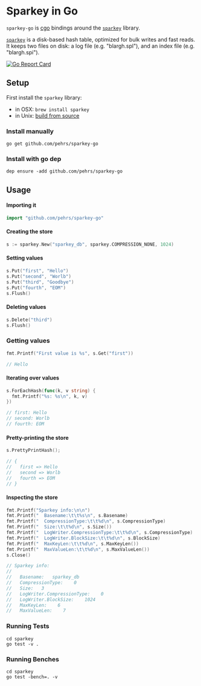 # Sparkey in Go

`sparkey-go` is [cgo](https://golang.org/cmd/cgo/) bindings around the [`sparkey`](https://github.com/spotify/sparkey) library.

[`sparkey`](https://github.com/spotify/sparkey) is a disk-based hash table, optimized for bulk writes and fast reads. It keeps two files on disk: a log file (e.g. "blargh.spl"), and an index file (e.g. "blargh.spi").

[![Go Report Card](https://goreportcard.com/badge/github.com/pehrs/sparkey-go)](https://goreportcard.com/report/github.com/pehrs/sparkey-go)

## Setup

First install the `sparkey` library:

* in OSX: `brew install sparkey`
* in Unix: [build from source](https://github.com/spotify/sparkey#building)


### Install manually

`go get github.com/pehrs/sparkey-go`

### Install with go dep

`dep ensure -add github.com/pehrs/sparkey-go`

## Usage

#### Importing it

``` go
import "github.com/pehrs/sparkey-go"
```

#### Creating the store

``` go
s := sparkey.New("sparkey_db", sparkey.COMPRESSION_NONE, 1024)
```

#### Setting values

``` go
s.Put("first", "Hello")
s.Put("second", "Worlb")
s.Put("third", "Goodbye")
s.Put("fourth", "EOM")
s.Flush()
```

#### Deleting values

``` go
s.Delete("third")
s.Flush()
```

### Getting values

``` go
fmt.Printf("First value is %s", s.Get("first"))

// Hello
```

#### Iterating over values

``` go
s.ForEachHash(func(k, v string) {
  fmt.Printf("%s: %s\n", k, v)
})

// first: Hello
// second: Worlb
// fourth: EOM
```

#### Pretty-printing the store

``` go
s.PrettyPrintHash();

// {
//   first => Hello
//   second => Worlb
//   fourth => EOM
// }
```

#### Inspecting the store

``` go
fmt.Printf("Sparkey info:\n\n")
fmt.Printf("  Basename:\t\t%s\n", s.Basename)
fmt.Printf("  CompressionType:\t\t%d\n", s.CompressionType)
fmt.Printf("  Size:\t\t%d\n", s.Size())
fmt.Printf("  LogWriter.CompressionType:\t\t%d\n", s.CompressionType)
fmt.Printf("  LogWriter.BlockSize:\t\t%d\n", s.BlockSize)
fmt.Printf("  MaxKeyLen:\t\t%d\n", s.MaxKeyLen())
fmt.Printf("  MaxValueLen:\t\t%d\n", s.MaxValueLen())
s.Close()

// Sparkey info:
//
//   Basename:   sparkey_db
//   CompressionType:    0
//   Size:   3
//   LogWriter.CompressionType:    0
//   LogWriter.BlockSize:    1024
//   MaxKeyLen:    6
//   MaxValueLen:    7
```

### Running Tests

```
cd sparkey
go test -v .
```

### Running Benches

```
cd sparkey
go test -bench=. -v
```
